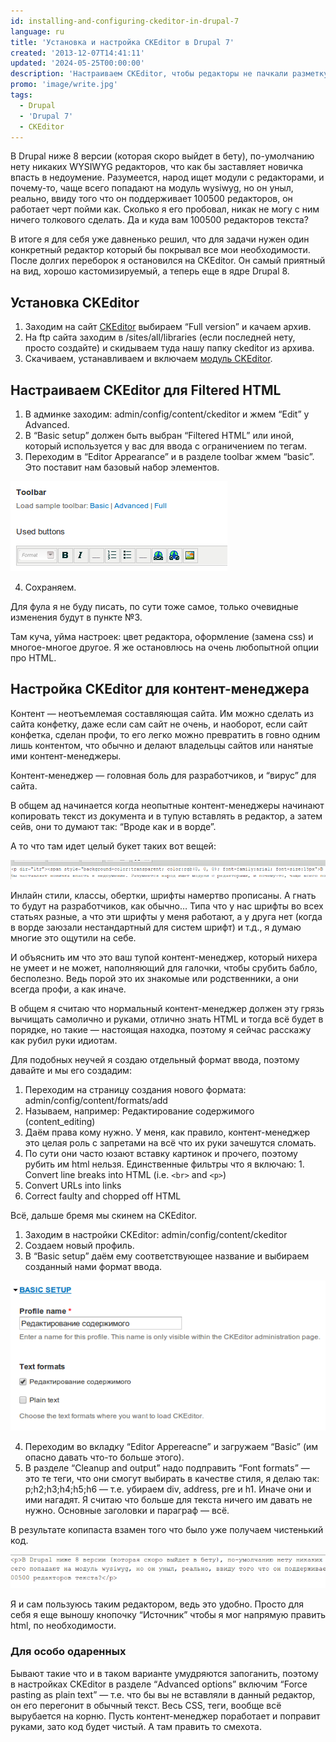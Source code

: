 ```yaml
---
id: installing-and-configuring-ckeditor-in-drupal-7
language: ru
title: 'Установка и настройка CKEditor в Drupal 7'
created: '2013-12-07T14:41:11'
updated: '2024-05-25T00:00:00'
description: 'Настраиваем CKEditor, чтобы редакторы не пачкали разметку.'
promo: 'image/write.jpg'
tags:
  - Drupal
  - 'Drupal 7'
  - CKEditor
---
```


В Drupal ниже 8 версии (которая скоро выйдет в бету), по-умолчанию нету никаких
WYSIWYG редакторов, что как бы заставляет новичка впасть в недоумение.
Разумеется, народ ищет модули с редакторами, и почему-то, чаще всего попадают на
модуль wysiwyg, но он уныл, реально, ввиду того что он поддерживает 100500
редакторов, он работает черт пойми как. Сколько я его пробовал, никак не могу с
ним ничего толкового сделать. Да и куда вам 100500 редакторов текста?

В итоге я для себя уже давненько решил, что для задачи нужен один конкретный
редактор который бы покрывал все мои необходимости. После долгих переборок я
остановился на CKEditor. Он самый приятный на вид, хорошо кастомизируемый, а
теперь еще в ядре Drupal 8.

## Установка CKEditor

1. Заходим на сайт [CKEditor](http://ckeditor.com/download) выбираем “Full
   version” и качаем архив.
2. На ftp сайта заходим в /sites/all/libraries (если последней нету, просто
   создайте) и скидываем туда нашу папку ckeditor из архива.
3. Скачиваем, устанавливаем и
   включаем [модуль CKEditor](https://drupal.org/project/ckeditor).

## Настраиваем CKEditor для Filtered HTML

1. В админке заходим: admin/config/content/ckeditor и жмем “Edit” у Advanced.
2. В “Basic setup” должен быть выбран “Filtered HTML” или иной, который
   используется у вас для ввода с ограничением по тегам.
3. Переходим в “Editor Appearance” и в разделе toolbar жмем “basic”. Это
   поставит нам базовый набор элементов.

![Basic CKEditor](image/1.png)

4. Сохраняем.

Для фула я не буду писать, по сути тоже самое, только очевидные изменения будут
в пункте №3.

Там куча, уйма настроек: цвет редактора, оформление (замена css) и многое-многое
другое. Я же остановлюсь на очень любопытной опции про HTML.

## Настройка CKEditor для контент-менеджера

Контент — неотъемлемая составляющая сайта. Им можно сделать из сайта конфетку,
даже если сам сайт не очень, и наоборот, если сайт конфетка, сделан профи, то
его легко можно превратить в говно одним лишь контентом, что обычно и делают
владельцы сайтов или нанятые ими контент-менеджеры.

Контент-менеджер — головная боль для разработчиков, и “вирус” для сайта.

В общем ад начинается когда неопытные контент-менеджеры начинают копировать
текст из документа и в тупую вставлять в редактор, а затем сейв, они то думают
так: “Вроде как и в ворде”.

А то что там идет целый букет таких вот вещей:

![Плохой результат.](image/2.png)

Инлайн стили, классы, обертки, шрифты намертво прописаны. А гнать то будут на
разработчиков, как обычно… Типа что у нас шрифты во всех статьях разные, а что
эти шрифты у меня работают, а у друга нет (когда в ворде заюзали нестандартный
для систем шрифт) и т.д., я думаю многие это ощутили на себе.

И объяснить им что это ваш тупой контент-менеджер, который нихера не умеет и не
может, наполняющий для галочки, чтобы срубить бабло, бесполезно. Ведь порой это
их знакомые или родственники, а они всегда профи, а как иначе.

В общем я считаю что нормальный контент-менеджер должен эту грязь вычищать
самолично и руками, отлично знать HTML и тогда всё будет в порядке, но такие —
настоящая находка, поэтому я сейчас расскажу как рубил руки идиотам.

Для подобных неучей я создаю отдельный формат ввода, поэтому давайте и мы его
создадим:

1. Переходим на страницу создания нового формата:
   admin/config/content/formats/add
2. Называем, например: Редактирование содержимого (content_editing)
3. Даём права кому нужно. У меня, как правило, контент-менеджер это целая роль с
   запретами на всё что их руки зачешутся сломать.
4. По сути они часто юзают вставку картинок и прочего, поэтому рубить им html
   нельзя. Единственные фильтры что я включаю: 1. Convert line breaks into
   HTML (i.e. `<br>` and `<p>`)
2. Convert URLs into links
3. Correct faulty and chopped off HTML

Всё, дальше бремя мы скинем на CKEditor.

1. Заходим в настройки CKEditor: admin/config/content/ckeditor
2. Создаем новый профиль.
3. В “Basic setup” даём ему соответствующее название и выбираем созданный нами
   формат ввода.

![Setup](image/3.png)

4. Переходим во вкладку “Editor Appereacne” и загружаем “Basic” (им опасно
   давать что-то больше этого).
5. В разделе “Cleanup and output” надо подправить “Font formats” — это те теги,
   что они смогут выбирать в качестве стиля, я делаю так: p;h2;h3;h4;h5;h6 —
   т.е. убираем div, address, pre и h1. Иначе они и ими нагадят. Я считаю что
   больше для текста ничего им давать не нужно. Основные заголовки и параграф —
   всё.

В результате копипаста взамен того что было уже получаем чистенький код.

![Good](image/4.png)

Я и сам пользуюсь таким редактором, ведь это удобно. Просто для себя я еще
выношу кнопочку “Источник” чтобы я мог напрямую править html, по необходимости.

### Для особо одаренных

Бывают такие что и в таком варианте умудряются запоганить, поэтому в настройках
CKEditor в разделе “Advanced options” включим “Force pasting as plain text” —
т.е. что бы вы не вставляли в данный редактор, он его перегонит в обычный текст.
Весь CSS, теги, вообще всё вырубается на корню. Пусть контент-менеджер
поработает и поправит руками, зато код будет чистый. А там править то смехота.
